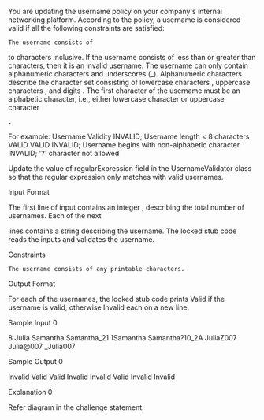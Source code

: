 You are updating the username policy on your company's internal networking platform. According to the policy, a username is considered valid if all the following constraints are satisfied:

    The username consists of 

to characters inclusive. If the username consists of less than or greater than
characters, then it is an invalid username.
The username can only contain alphanumeric characters and underscores (_). Alphanumeric characters describe the character set consisting of lowercase characters
, uppercase characters , and digits
.
The first character of the username must be an alphabetic character, i.e., either lowercase character
or uppercase character

    .

For example:
Username 	Validity
INVALID; Username length < 8 characters
VALID
VALID
INVALID; Username begins with non-alphabetic character
INVALID; '?' character not allowed

Update the value of regularExpression field in the UsernameValidator class so that the regular expression only matches with valid usernames.

Input Format

The first line of input contains an integer
, describing the total number of usernames. Each of the next

lines contains a string describing the username. The locked stub code reads the inputs and validates the username.

Constraints

    The username consists of any printable characters.

Output Format

For each of the usernames, the locked stub code prints Valid if the username is valid; otherwise Invalid each on a new line.

Sample Input 0

8
Julia
Samantha
Samantha_21
1Samantha
Samantha?10_2A
JuliaZ007
Julia@007
_Julia007

Sample Output 0

Invalid
Valid
Valid
Invalid
Invalid
Valid
Invalid
Invalid

Explanation 0

Refer diagram in the challenge statement. 